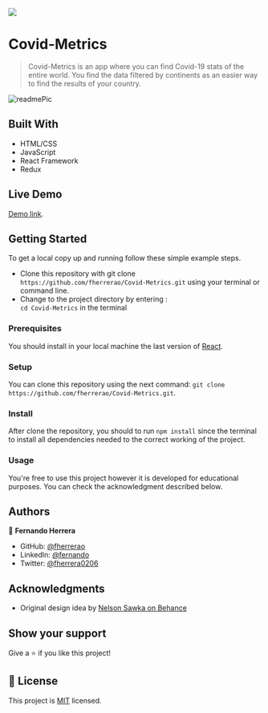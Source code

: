 ![](https://img.shields.io/badge/Microverse-blueviolet)

# Covid-Metrics

> Covid-Metrics is an app where you can find Covid-19 stats of the entire world. You find the data filtered by continents as an easier way to find the results of your country.

![readmePic](https://user-images.githubusercontent.com/91301423/157890781-cde43192-ebad-47bc-b7de-4f781ea0298f.png)

## Built With

- HTML/CSS
- JavaScript
- React Framework
- Redux

## Live Demo

[Demo link](https://bookstore-fh.herokuapp.com/).

## Getting Started

To get a local copy up and running follow these simple example steps.

- Clone this repository with git clone `https://github.com/fherrerao/Covid-Metrics.git` using your terminal or command line.
- Change to the project directory by entering : <br>
  `cd Covid-Metrics` in the terminal

### Prerequisites

You should install in your local machine the last version of [React](https://en.reactjs.org/).

### Setup

You can clone this repository using the next command: `git clone https://github.com/fherrerao/Covid-Metrics.git`.

### Install

After clone the repository, you should to run `npm install` since the terminal to install all dependencies needed to the correct working of the project.

### Usage

You're free to use this project however it is developed for educational purposes. You can check the acknowledgment described below.

## Authors

👤 **Fernando Herrera**

- GitHub: [@fherrerao](https://github.com/fherrerao)
- LinkedIn: [@fernando](https://www.linkedin.com/in/fernando-herrera-25a6361b2/)
- Twitter: [@fherrera0206](https://twitter.com/fherrera0206)

## Acknowledgments

- Original design idea by [Nelson Sawka on Behance](https://www.behance.net/sakwadesignstudio)

## Show your support

Give a ⭐️ if you like this project!

## 📝 License

This project is [MIT](./MIT.md) licensed.
